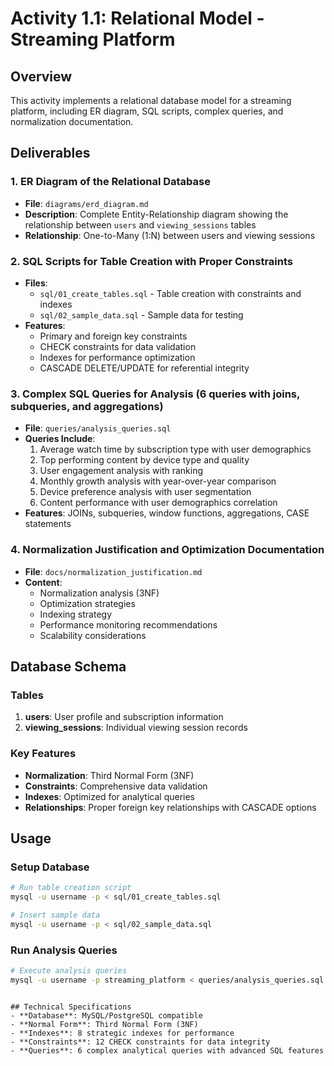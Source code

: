 # Activity 1.1: Relational Model - Streaming Platform

## Overview
This activity implements a relational database model for a streaming platform, including ER diagram, SQL scripts, complex queries, and normalization documentation.

## Deliverables

### 1. ER Diagram of the Relational Database
- **File**: `diagrams/erd_diagram.md`
- **Description**: Complete Entity-Relationship diagram showing the relationship between `users` and `viewing_sessions` tables
- **Relationship**: One-to-Many (1:N) between users and viewing sessions

### 2. SQL Scripts for Table Creation with Proper Constraints
- **Files**: 
  - `sql/01_create_tables.sql` - Table creation with constraints and indexes
  - `sql/02_sample_data.sql` - Sample data for testing
- **Features**:
  - Primary and foreign key constraints
  - CHECK constraints for data validation
  - Indexes for performance optimization
  - CASCADE DELETE/UPDATE for referential integrity

### 3. Complex SQL Queries for Analysis (6 queries with joins, subqueries, and aggregations)
- **File**: `queries/analysis_queries.sql`
- **Queries Include**:
  1. Average watch time by subscription type with user demographics
  2. Top performing content by device type and quality
  3. User engagement analysis with ranking
  4. Monthly growth analysis with year-over-year comparison
  5. Device preference analysis with user segmentation
  6. Content performance with user demographics correlation
- **Features**: JOINs, subqueries, window functions, aggregations, CASE statements

### 4. Normalization Justification and Optimization Documentation
- **File**: `docs/normalization_justification.md`
- **Content**:
  - Normalization analysis (3NF)
  - Optimization strategies
  - Indexing strategy
  - Performance monitoring recommendations
  - Scalability considerations

## Database Schema

### Tables
1. **users**: User profile and subscription information
2. **viewing_sessions**: Individual viewing session records

### Key Features
- **Normalization**: Third Normal Form (3NF)
- **Constraints**: Comprehensive data validation
- **Indexes**: Optimized for analytical queries
- **Relationships**: Proper foreign key relationships with CASCADE options

## Usage

### Setup Database
```bash
# Run table creation script
mysql -u username -p < sql/01_create_tables.sql

# Insert sample data
mysql -u username -p < sql/02_sample_data.sql
```

### Run Analysis Queries
```bash
# Execute analysis queries
mysql -u username -p streaming_platform < queries/analysis_queries.sql
```

```

## Technical Specifications
- **Database**: MySQL/PostgreSQL compatible
- **Normal Form**: Third Normal Form (3NF)
- **Indexes**: 8 strategic indexes for performance
- **Constraints**: 12 CHECK constraints for data integrity
- **Queries**: 6 complex analytical queries with advanced SQL features
